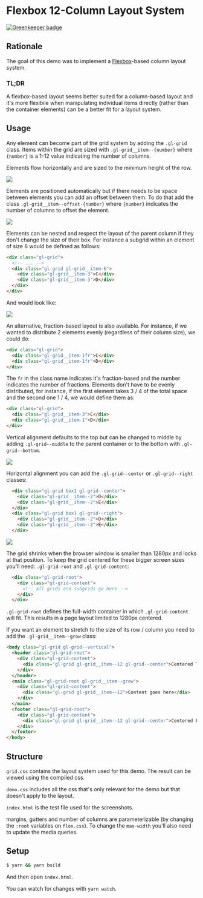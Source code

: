 # Flexbox 12-Column Layout System

[![Greenkeeper badge](https://badges.greenkeeper.io/obartra/flexgrid.svg)](https://greenkeeper.io/)

## Rationale

The goal of this demo was to implement a [Flexbox](https://www.w3.org/TR/css-flexbox-1)-based column layout system.

### TL;DR

A flexbox-based layout seems better suited for a column-based layout and it's more flexibile when manipulating individual items directly (rather than the container elements) can be a better fit for a layout system.

## Usage

Any element can become part of the grid system by adding the `.gl-grid` class. Items within the grid are sized with `.gl-grid__item--{number}` where `{number}` is a 1-12 value indicating the number of columns.

Elements flow horizontally and are sized to the minimum height of the row.

![](./images/flow.png)

Elements are positioned automatically but if there needs to be space between elements you can add an offset between them. To do that add the class `.gl-grid__item--offset-{number}` where `{number}` indicates the number of columns to offset the element.

![](./images/position.png)

Elements can be nested and respect the layout of the parent column if they don't change the size of their box. For instance a subgrid within an element of size 6 would be defined as follows:

```html
<div class="gl-grid">
  <!-- ... -->
  <div class="gl-grid gl-grid__item-6">
    <div class="gl-grid__item-3">C</div>
    <div class="gl-grid__item-3">D</div>
  </div>
</div>
```

And would look like:

![](./images/nested.png)

An alternative, fraction-based layout is also available. For instance, if we wanted to distribute 2 elements evenly (regardless of their column size), we could do:

```html
<div class="gl-grid">
  <div class="gl-grid__item-1fr">C</div>
  <div class="gl-grid__item-1fr">D</div>
</div>
```

The `fr` in the class name indicates it's fraction-based and the number indicates the number of fractions. Elements don't have to be evenly distributed, for instance, if the first element takes 3 / 4 of the total space and the second one 1 / 4, we would define them as:

```html
<div class="gl-grid">
  <div class="gl-grid__item-3">C</div>
  <div class="gl-grid__item-1">D</div>
</div>
```

Vertical alignment defaults to the top but can be changed to middle by adding `.gl-grid--middle` to the parent container or to the bottom with `.gl-grid--bottom`.

![](./images/vertical.png)

Horizontal alignment you can add the `.gl-grid--center` or `.gl-grid--right` classes:

```html
  <div class="gl-grid box1 gl-grid--center">
    <div class="gl-grid__item--2">D</div>
    <div class="gl-grid__item--2">E</div>
  </div>
  <div class="gl-grid box1 gl-grid--right">
    <div class="gl-grid__item--2">D</div>
    <div class="gl-grid__item--2">E</div>
  </div>
```

![](./images/center.png)

The grid shrinks when the browser window is smaller than 1280px and locks at that position. To keep the grid centered for these bigger screen sizes you'll need: `.gl-grid-root` and `.gl-grid-content`:

```html
  <div class="gl-grid-root">
    <div class="gl-grid-content">
      <!-- all grids and subgrids go here -->
    </div>
  </div>
```

`.gl-grid-root` defines the full-width container in which `.gl-grid-content` will fit. This results in a page layout limited to 1280px centered.

If you want an element to stretch to the size of its row / column you need to add the `.gl-grid__item--grow` class:

```html
<body class="gl-grid gl-grid--vertical">
  <header class="gl-grid-root">
    <div class="gl-grid-content">
      <div class="gl-grid gl-grid__item--12 gl-grid--center">Centered Title</div>
    </div>
  </header>
  <main class="gl-grid-root gl-grid__item--grow">
    <div class="gl-grid-content">
      <div class="gl-grid gl-grid__item--12">Content goes here</div>
    </div>
  </main>
  <footer class="gl-grid-root">
    <div class="gl-grid-content">
      <div class="gl-grid gl-grid__item--12 gl-grid--center">Centered Footer</div>
    </div>
  </footer>
</body>
```

## Structure

`grid.css` contains the layout system used for this demo. The result can be viewed using the compiled css.

`demo.css` includes all the css that's only relevant for the demo but that doesn't apply to the layout.

`index.html` is the test file used for the screenshots.

margins, gutters and number of columns are parameterizable (by changing the `:root` variables on `flex.css`). To change the `max-width` you'll also need to update the media queries.


## Setup

```bash
$ yarn && yarn build
```

And then open `index.html`.

You can watch for changes with `yarn watch`.
